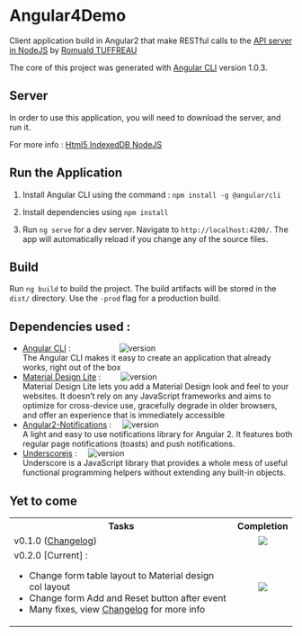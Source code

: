 # Angular4Demo

Client application build in Angular2 that make RESTful calls to the [API server in NodeJS](https://github.com/so-technology-watch/html5-indexeddb-nodejs) by [Romuald TUFFREAU](https://github.com/romwaldtff)

The core of this project was generated with [Angular CLI](https://github.com/angular/angular-cli) version 1.0.3.

## Server

In order to use this application, you will need to download the server, and run it.

For more info : [Html5 IndexedDB NodeJS](https://github.com/so-technology-watch/html5-indexeddb-nodejs)

## Run the Application

1. Install Angular CLI using the command : `npm install -g @angular/cli`

2. Install dependencies using `npm install`

3. Run `ng serve` for a dev server. Navigate to `http://localhost:4200/`. The app will automatically reload if you change any of the source files.

## Build

Run `ng build` to build the project. The build artifacts will be stored in the `dist/` directory. Use the `-prod` flag for a production build.

## Dependencies used :

* [Angular CLI](https://github.com/angular/angular-cli) :
&nbsp;&nbsp;&nbsp;&nbsp;&nbsp;&nbsp;&nbsp;&nbsp;&nbsp;&nbsp;&nbsp;&nbsp;&nbsp;&nbsp;&nbsp;&nbsp;&nbsp;&nbsp;&nbsp;&nbsp;
![version](https://img.shields.io/badge/version-1.0.3-brightgreen.svg)
<br>The Angular CLI makes it easy to create an application that already works, right out of the box
* [Material Design Lite](https://getmdl.io/) :
&nbsp;&nbsp;&nbsp;&nbsp;&nbsp;&nbsp;&nbsp;
![version](https://img.shields.io/badge/version-1.3.0-brightgreen.svg)
 <br/> Material Design Lite lets you add a Material Design look and feel to your websites. It doesn’t rely on any JavaScript frameworks and aims to optimize for cross-device use, gracefully degrade in older browsers, and offer an experience that is immediately accessible
* [Angular2-Notifications](https://github.com/flauc/angular2-notifications) :
&nbsp;&nbsp;&nbsp;
![version](https://img.shields.io/badge/version-0.7.3-brightgreen.svg)
 <br/> A light and easy to use notifications library for Angular 2. It features both regular page notifications (toasts) and push notifications.
 * [Underscorejs](http://http://underscorejs.org/) :
&nbsp;&nbsp;&nbsp;
![version](https://img.shields.io/badge/version-1.8.3-brightgreen.svg)
 <br/> Underscore is a JavaScript library that provides a whole mess of useful functional programming helpers without extending any built-in objects.

## Yet to come

<table>
  <tbody>
    <tr>
      <th align="center">Tasks</th>
      <th align="center">Completion</th>
    </tr>
    <tr>
      <td>
        v0.1.0 (<a href="https://github.com/so-technology-watch/angular2-demo/blob/master/CHANGELOG.md">Changelog</a>)
      </td>
      <td align="center">
        <img src="http://progressed.io/bar/100?title=done" />
      </td>
    </tr>
    <tr>
      <td>
      v0.2.0 [Current] :
        <ul>
          <li>Change form table layout to Material design col layout</li>
          <li>Change form Add and Reset button after event</li>
          <li>Many fixes, view <a href="https://github.com/so-technology-watch/angular2-demo/blob/master/CHANGELOG.md">Changelog</a> for more info</li>
        </ul>
      </td>
      <td align="center">
        <img src="http://progressed.io/bar/100?title=done" />
      </td>
    </tr>
  </tbody>
</table>
